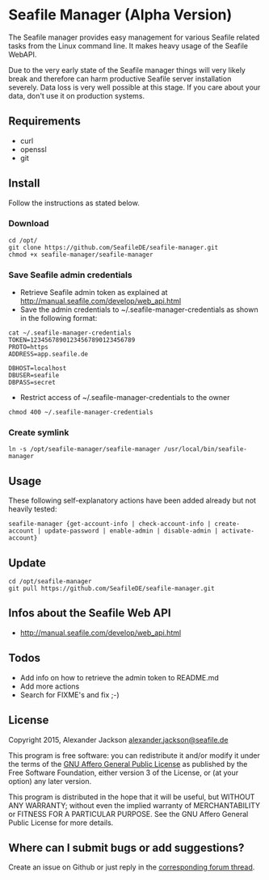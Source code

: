 # Seafile Manager (Alpha Version)
The Seafile manager provides easy management for various Seafile related tasks from the Linux command line. It makes heavy usage of the Seafile WebAPI.

Due to the very early state of the Seafile manager things will very likely break and therefore can harm productive Seafile server installation severely. Data loss is very well possible at this stage. If you care about your data, don't use it on production systems.


## Requirements
- curl
- openssl
- git


## Install
Follow the instructions as stated below.


### Download
```
cd /opt/
git clone https://github.com/SeafileDE/seafile-manager.git
chmod +x seafile-manager/seafile-manager
```

### Save Seafile admin credentials
- Retrieve Seafile admin token as explained at http://manual.seafile.com/develop/web_api.html
- Save the admin credentials to ~/.seafile-manager-credentials as shown in the following format:

```
cat ~/.seafile-manager-credentials
TOKEN=12345678901234567890123456789
PROTO=https
ADDRESS=app.seafile.de

DBHOST=localhost
DBUSER=seafile
DBPASS=secret
```

- Restrict access of ~/.seafile-manager-credentials to the owner
```
chmod 400 ~/.seafile-manager-credentials
```

### Create symlink
```
ln -s /opt/seafile-manager/seafile-manager /usr/local/bin/seafile-manager
```

## Usage
These following self-explanatory actions have been added already but not heavily tested:

```
seafile-manager {get-account-info | check-account-info | create-account | update-password | enable-admin | disable-admin | activate-account}
```

## Update

```
cd /opt/seafile-manager
git pull https://github.com/SeafileDE/seafile-manager.git
```

## Infos about the Seafile Web API
- http://manual.seafile.com/develop/web_api.html


## Todos

- Add info on how to retrieve the admin token to README.md
- Add more actions
- Search for FIXME's and fix ;-)


## License
Copyright 2015, Alexander Jackson <alexander.jackson@seafile.de>

This program is free software: you can redistribute it and/or modify
it under the terms of the [GNU Affero General Public License](http://www.gnu.org/licenses/agpl-3.0.html) as published by
the Free Software Foundation, either version 3 of the License, or
(at your option) any later version.

This program is distributed in the hope that it will be useful,
but WITHOUT ANY WARRANTY; without even the implied warranty of
MERCHANTABILITY or FITNESS FOR A PARTICULAR PURPOSE.  See the
GNU Affero General Public License for more details.

## Where can I submit bugs or add suggestions?
Create an issue on Github or just reply in the [corresponding forum thread](https://forum.seafile-server.org/t/seafile-manager-alpha-version/3347).
